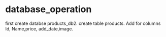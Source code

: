 # database_operation

first create databse products_db2.
create table products.
Add for columns Id, Name,price, add_date,image.
